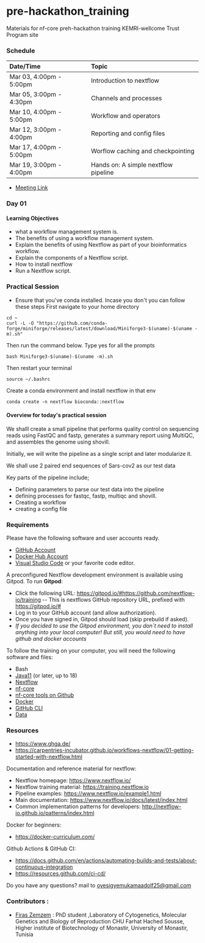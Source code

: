 # pre-hackathon_training
Materials for nf-core preh-hackathon training KEMRI-wellcome Trust Program site


### Schedule

|Date/Time|Topic|
|:---|:---|
|Mar 03, 4:00pm  - 5:00pm| Introduction to nextflow |
|Mar 05, 3:00pm  - 4:30pm| Channels and processes|
|Mar 10, 4:00pm  - 5:00pm| Workflow and operators |
|Mar 12, 3:00pm - 4:00pm| Reporting and config files|
|Mar 17, 4:00pm - 5:00pm| Worflow caching and checkpointing | 
|Mar 19, 3:00pm - 4:00pm| Hands on: A simple nextflow pipeline |

- [Meeting Link](https://teams.microsoft.com/l/meetup-join/19%3ameeting_ZDExYjM2ZjctNDZjZC00OTllLTliOWEtNjg3N2I0MDc4ZTBk%40thread.v2/0?context=%7b%22Tid%22%3a%22a5c0a820-c887-4727-ac66-403237d8c389%22%2c%22Oid%22%3a%220dc066b2-a745-4e0a-815c-ef76758bfc18%22%7d)
### Day 01
#### Learning Objectives
- what a workflow management system is.
- The benefits of using a workflow management system.
- Explain the benefits of using Nextflow as part of your bioinformatics workflow.
- Explain the components of a Nextflow script.
- How to install nextflow
- Run a Nextflow script.

### Practical Session

- Ensure that you've conda installed. Incase you don't you can follow these steps
First navigate to your home directory 
```
cd ~ 
curl -L -O "https://github.com/conda-forge/miniforge/releases/latest/download/Miniforge3-$(uname)-$(uname -m).sh"

```
Then run the command below. Type yes for all the prompts

```
bash Miniforge3-$(uname)-$(uname -m).sh
```
Then restart your terminal
```
source ~/.bashrc
```

Create a conda environment and install nextflow in that env
```
conda create -n nextflow bioconda::nextflow
```

#### Overview for today's practical session

We shalll create a small pipeline that performs quality control on sequencing reads using FastQC and fastp, generates a summary report using MultiQC, and assembles the genome using shovill.

Initially, we will write the pipeline as a single script and later modularize it.

We shall use 2 paired end sequences of Sars-cov2 as our test data

Key parts of the pipeline include;
- Defining parameters to parse our test data into the pipeline
- defining processes for fastqc, fastp, multiqc and shovill.
- Creating a workflow
- creating a config file



### Requirements
Please have the following software and user accounts ready.
- [GitHub Account](https://github.com/)
- [Docker Hub Account](https://hub.docker.com/signup)
- [Visual Studio Code](https://code.visualstudio.com/) or your favorite code editor. 

A preconfigured Nextflow development environment is available using Gitpod. To run **Gitpod**:

- Click the following URL: https://gitpod.io/#https://github.com/nextflow-io/training
  -- This is nextflows GitHub repository URL, prefixed with https://gitpod.io/#
- Log in to your GitHub account (and allow authorization).
- Once you have signed in, Gitpod should load (skip prebuild if asked).
- _If you decided to use the Gitpod environment, you don`t need to install anything into your local computer! But still, you would need to have github and docker accounts_

To follow the training on your computer, you will need the following software and files:
- Bash
- [Java11](https://www.oracle.com/java/technologies/downloads/) (or later, up to 18)
- [Nextflow](https://www.nextflow.io/docs/latest/getstarted.html#installation)
- [nf-core](https://nf-co.re/)
- [nf-core tools on Github](https://github.com/nf-core/tools)
- [Docker](https://www.oracle.com/java/technologies/downloads/)
- [GitHub CLI](https://cli.github.com/)
- [Data](https://github.com/adolfmukama/pre-hackathon_training/tree/main/data) 


### Resources


- https://www.ghga.de/
- https://carpentries-incubator.github.io/workflows-nextflow/01-getting-started-with-nextflow.html

Documentation and reference material for nextflow:
- Nextflow homepage: https://www.nextflow.io/
- Nextflow training material: https://training.nextflow.io
- Pipeline examples: https://www.nextflow.io/example1.html
- Main documentation: https://www.nextflow.io/docs/latest/index.html
- Common implementation patterns for developers: http://nextflow-io.github.io/patterns/index.html

Docker for beginners:
- https://docker-curriculum.com/
  
Github Actions & GitHub CI:
- https://docs.github.com/en/actions/automating-builds-and-tests/about-continuous-integration
- https://resources.github.com/ci-cd/


Do you have any questions? mail to oyesigyemukamaadolf25@gmail.com

### Contributors  : 
- [Firas Zemzem](https://github.com/Zemzemfiras1) : PhD student ,Laboratory of Cytogenetics, Molecular Genetics and Biology of Reproduction CHU Farhat Hached Sousse, Higher institute of Biotechnology of Monastir, University of Monastir, Tunisia
